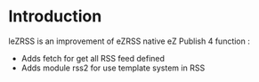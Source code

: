 Introduction
============
leZRSS is an improvement of eZRSS native eZ Publish 4 function :

* Adds fetch for get all RSS feed defined
* Adds module rss2 for use template system in RSS
